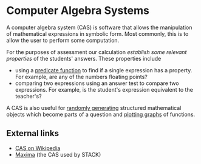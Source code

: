 # Computer Algebra Systems

A computer algebra system (CAS) is software that allows the manipulation of mathematical expressions in symbolic form. Most commonly, this is to allow the user to perform some computation.

For the purposes of assessment our calculation _establish some relevant properties_ of the students' answers. These properties include

  * using a [predicate function](Predicate_functions.md) to find if a single expression has a property.  For example, are any of the numbers floating points?
  * comparing two expressions using an answer test to compare two expressions.  For example, is the student's expression equivalent to the teacher's?

A CAS is also useful for [randomly generating](Random.md) structured mathematical objects which become parts of a question and [plotting graphs](Plots.md) of functions.

## External links ##

* [CAS on Wikipedia](http://en.wikipedia.org/wiki/Computer_algebra_system)
* [Maxima](http://maxima.sourceforge.net/) (the CAS used by STACK)

